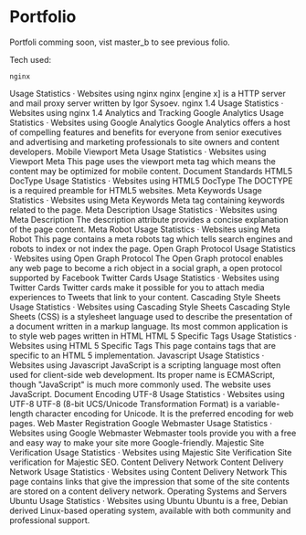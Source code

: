 Portfolio
=========

Portfoli comming soon, vist master_b to see previous folio.

Tech used:

	nginx
Usage Statistics · Websites using nginx
nginx [engine x] is a HTTP server and mail proxy server written by Igor Sysoev.
	nginx 1.4
Usage Statistics · Websites using nginx 1.4
Analytics and Tracking
	Google Analytics
Usage Statistics · Websites using Google Analytics
Google Analytics offers a host of compelling features and benefits for everyone from senior executives and advertising and marketing professionals to site owners and content developers.
Mobile
	Viewport Meta
Usage Statistics · Websites using Viewport Meta
This page uses the viewport meta tag which means the content may be optimized for mobile content.
Document Standards
	HTML5 DocType
Usage Statistics · Websites using HTML5 DocType
The DOCTYPE is a required preamble for HTML5 websites.
	Meta Keywords
Usage Statistics · Websites using Meta Keywords
Meta tag containing keywords related to the page.
	Meta Description
Usage Statistics · Websites using Meta Description
The description attribute provides a concise explanation of the page content.
	Meta Robot
Usage Statistics · Websites using Meta Robot
This page contains a meta robots tag which tells search engines and robots to index or not index the page.
	Open Graph Protocol
Usage Statistics · Websites using Open Graph Protocol
The Open Graph protocol enables any web page to become a rich object in a social graph, a open protocol supported by Facebook
	Twitter Cards
Usage Statistics · Websites using Twitter Cards
Twitter cards make it possible for you to attach media experiences to Tweets that link to your content.
	Cascading Style Sheets
Usage Statistics · Websites using Cascading Style Sheets
Cascading Style Sheets (CSS) is a stylesheet language used to describe the presentation of a document written in a markup language. Its most common application is to style web pages written in HTML
	HTML 5 Specific Tags
Usage Statistics · Websites using HTML 5 Specific Tags
This page contains tags that are specific to an HTML 5 implementation.
	Javascript
Usage Statistics · Websites using Javascript
JavaScript is a scripting language most often used for client-side web development. Its proper name is ECMAScript, though "JavaScript" is much more commonly used. The website uses JavaScript.
Document Encoding
	UTF-8
Usage Statistics · Websites using UTF-8
UTF-8 (8-bit UCS/Unicode Transformation Format) is a variable-length character encoding for Unicode. It is the preferred encoding for web pages.
Web Master Registration
	Google Webmaster
Usage Statistics · Websites using Google Webmaster
Webmaster tools provide you with a free and easy way to make your site more Google-friendly.
	Majestic Site Verification
Usage Statistics · Websites using Majestic Site Verification
Site verification for Majestic SEO.
Content Delivery Network
	Content Delivery Network
Usage Statistics · Websites using Content Delivery Network
This page contains links that give the impression that some of the site contents are stored on a content delivery network.
Operating Systems and Servers
	Ubuntu
Usage Statistics · Websites using Ubuntu
Ubuntu is a free, Debian derived Linux-based operating system, available with both community and professional support.
